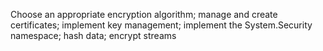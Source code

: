 Choose an appropriate encryption algorithm; manage and create certificates; implement key management; implement the System.Security namespace; hash data; encrypt streams

